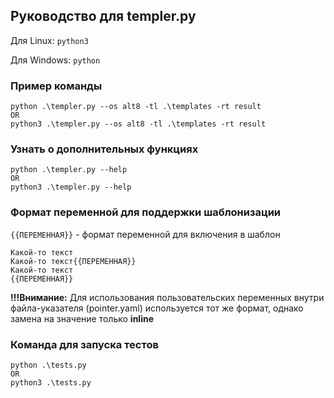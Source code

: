 ## Руководство для templer.py

Для Linux: `python3`

Для Windows: `python`

### Пример команды

```
python .\templer.py --os alt8 -tl .\templates -rt result
OR
python3 .\templer.py --os alt8 -tl .\templates -rt result
```

### Узнать о дополнительных функциях

```
python .\templer.py --help
OR
python3 .\templer.py --help
```

### Формат переменной для поддержки шаблонизации

`{{ПЕРЕМЕННАЯ}}` - формат переменной для включения в шаблон

```
Какой-то текст
Какой-то текст{{ПЕРЕМЕННАЯ}}
Какой-то текст
{{ПЕРЕМЕННАЯ}}

```

**!!!Внимание:** Для использования пользовательских переменных внутри файла-указателя (pointer.yaml) используется тот же формат, однако замена на значение только **inline**

### Команда для запуска тестов

```
python .\tests.py
OR
python3 .\tests.py
```

